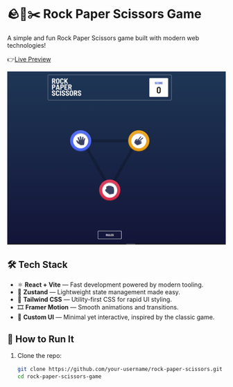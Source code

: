 # 🪨📄✂️ Rock Paper Scissors Game

A simple and fun Rock Paper Scissors game built with modern web technologies!

👉[Live Preview](https://rock-paper-scissors-weld-three.vercel.app/)

![Game Preview](./public/rock-paper-scissor-preview.png)

## 🛠 Tech Stack

- ⚛️ **React + Vite** — Fast development powered by modern tooling.
- 🐻 **Zustand** — Lightweight state management made easy.
- 💨 **Tailwind CSS** — Utility-first CSS for rapid UI styling.
- 🎞️ **Framer Motion** — Smooth animations and transitions.
- 🎨 **Custom UI** — Minimal yet interactive, inspired by the classic game.

## 🚀 How to Run It

1. Clone the repo:
   ```bash
   git clone https://github.com/your-username/rock-paper-scissors.git
   cd rock-paper-scissors-game
   ```

